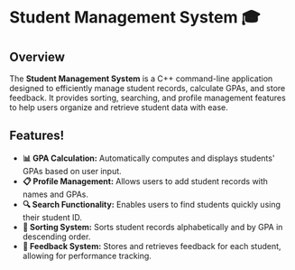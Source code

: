 # Student Management System 🎓

## Overview  
The **Student Management System** is a C++ command-line application designed to efficiently manage student records, calculate GPAs, and store feedback. It provides sorting, searching, and profile management features to help users organize and retrieve student data with ease.

## Features! 

- **📊 GPA Calculation:** Automatically computes and displays students' GPAs based on user input.  
- **📋 Profile Management:** Allows users to add student records with names and GPAs.  
- **🔍 Search Functionality:** Enables users to find students quickly using their student ID.  
- **📑 Sorting System:** Sorts student records alphabetically and by GPA in descending order.  
- **💬 Feedback System:** Stores and retrieves feedback for each student, allowing for performance tracking.

